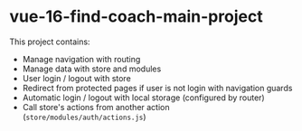 # vue-16-find-coach-main-project

This project contains:

- Manage navigation with routing
- Manage data with store and modules
- User login / logout with store
- Redirect from protected pages if user is not login with navigation guards
- Automatic login / logout with local storage (configured by router)
- Call store's actions from another action (`store/modules/auth/actions.js`)